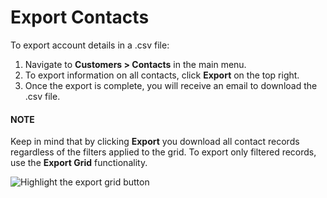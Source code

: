 # Export Contacts

To export account details in a .csv file:

1. Navigate to **Customers > Contacts** in the main menu.
2. To export information on all contacts, click **Export** on the top right.
3. Once the export is complete, you will receive an email to download the .csv file.

#### NOTE
Keep in mind that by clicking **Export** you download all contact records regardless of the filters applied to the grid. To export only filtered records, use the **Export Grid** functionality.

![Highlight the export grid button](user/img/getting_started/export_import/export_grid_contacts.png)
